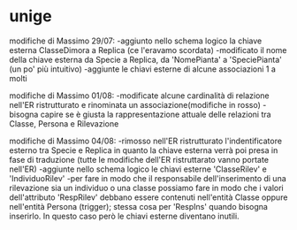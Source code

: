 # unige

modifiche di Massimo 29/07:
-aggiunto nello schema logico la chiave esterna ClasseDimora a Replica (ce l'eravamo scordata)
-modificato il nome della chiave esterna da Specie a Replica, da 'NomePianta' a 'SpeciePianta' (un po' più intuitivo)
-aggiunte le chiavi esterne di alcune associazioni 1 a molti

modifiche di Massimo 01/08:
-modificate alcune cardinalità di relazione nell'ER ristrutturato e rinominata un associazione(modifiche in rosso)
-bisogna capire se è giusta la rappresentazione attuale delle relazioni tra Classe, Persona e Rilevazione 


modifiche di Massimo 04/08:
-rimosso nell'ER ristrutturato l'indentificatore esterno tra Specie e Replica in quanto la chiave esterna verrà poi presa in fase di traduzione (tutte le modifiche dell'ER ristruttarato vanno portate nell'ER)
-aggiunte nello schema logico le chiavi esterne 'ClasseRilev' e 'IndividuoRilev'
-per fare in modo che il responsabile dell'inserimento di una rilevazione sia un individuo o una classe possiamo fare in modo che i valori dell'attributo 'RespRilev' debbano essere contenuti nell'entità Classe oppure nell'entità Persona (trigger); stessa cosa per 'RespIns' quando bisogna inserirlo. In questo caso però le chiavi esterne diventano inutili.
